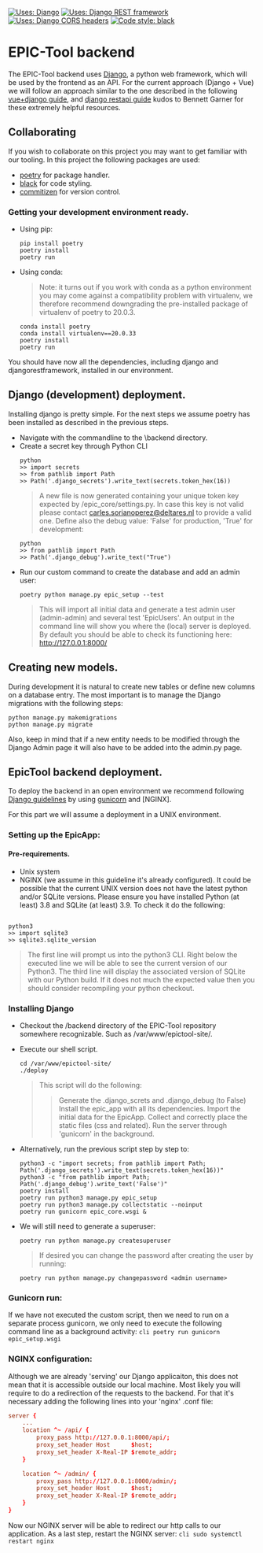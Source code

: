 
<a href="https://github.com/django/django"><img alt="Uses: Django" src="https://img.shields.io/badge/uses-django-000000.svg?style=for-the-badge&color=informational"></a>
<a href="https://github.com/encode/django-rest-framework"><img alt="Uses: Django REST framework" src="https://img.shields.io/badge/uses-django_rest_framework-00000.svg?style=for-the-badge&color=informational"></a>
<a href="https://github.com/adamchainz/django-cors-headers"><img alt="Uses: Django CORS headers" src="https://img.shields.io/badge/uses-django_cors_headers-000000.svg?style=for-the-badge&color=informational"></a>
<a href="https://github.com/psf/black"><img alt="Code style: black" src="https://img.shields.io/badge/code%20style-black-000000.svg?style=for-the-badge"></a>

# EPIC-Tool backend
The EPIC-Tool backend uses [Django](https://www.djangoproject.com/), a python web framework, which will be used by the frontend as an API.
For the current approach (Django + Vue) we will follow an approach similar to the one described in the following [vue+django guide](https://levelup.gitconnected.com/vue-django-getting-started-88d3f4c2ba62), and [django restapi guide](https://medium.com/swlh/build-your-first-rest-api-with-django-rest-framework-e394e39a482c) kudos to Bennett Garner for these extremely helpful resources.

## Collaborating
If you wish to collaborate on this project you may want to get familiar with our tooling. In this project the following packages are used:
* [poetry](https://python-poetry.org/) for package handler.
* [black](https://black.readthedocs.io/en/stable/) for code styling.
* [commitizen](https://commitizen-tools.github.io/commitizen/) for version control.

### Getting your development environment ready.
* Using pip:
    ```
    pip install poetry
    poetry install
    poetry run
    ```
* Using conda:
    > Note: it turns out if you work with conda as a python environment you may come against a compatibility problem with virtualenv, we therefore recommend downgrading the pre-installed package of virtualenv of poetry to 20.0.3.
    ```
    conda install poetry
    conda install virtualenv==20.0.33
    poetry install
    poetry run
    ```

You should have now all the dependencies, including django and djangorestframework, installed in our environment.

## Django (development) deployment.
Installing django is pretty simple. For the next steps we assume poetry has been installed as described in the previous steps.
* Navigate with the commandline to the \backend directory.
* Create a secret key through Python CLI
    ```cli
    python
    >> import secrets
    >> from pathlib import Path
    >> Path('.django_secrets').write_text(secrets.token_hex(16))
    ```
    > A new file is now generated containing your unique token key expected by /epic_core/settings.py. In case this key is not valid please contact carles.sorianoperez@deltares.nl to provide a valid one.
    > Define also the debug value: 'False' for production, 'True' for development:
    ```cli
    python
    >> from pathlib import Path
    >> Path('.django_debug').write_text("True")
    ```
* Run our custom command to create the database and add an admin user:
    ```
    poetry python manage.py epic_setup --test
    ```
    > This will import all initial data and generate a test admin user (admin-admin) and several test 'EpicUsers'.
    > An output in the command line will show you where the (local) server is deployed. By default you should be able to check its functioning here: http://127.0.0.1:8000/ 

## Creating new models.
During development it is natural to create new tables or define new columns on a database entry. The most important is to manage the Django migrations with the following steps:
```cli
python manage.py makemigrations
python manage.py migrate
```
Also, keep in mind that if a new entity needs to be modified through the Django Admin page it will also have to be added into the admin.py page.


## EpicTool backend deployment.
To deploy the backend in an open environment we recommend following [Django guidelines](https://docs.djangoproject.com/en/4.0/howto/deployment/wsgi/gunicorn/) by using [gunicorn](https://docs.gunicorn.org/en/latest/install.html) and [NGINX].

For this part we will assume a deployment in a UNIX environment.

### Setting up the EpicApp:

#### Pre-requirements.
* Unix system
* NGINX (we assume in this guideline it's already configured).
It could be possible that the current UNIX version does not have the latest python and/or SQLite versions. Please ensure you have installed Python (at least) 3.8 and SQLite (at least) 3.9.
To check it do the following:
```cli

python3
>> import sqlite3
>> sqlite3.sqlite_version
```
> The first line will prompt us into the python3 CLI. Right below the executed line we will be able to see the current version of our Python3.
> The third line will display the associated version of SQLite with our Python build.
> If it does not much the expected value then you should consider recompiling your python checkout.

### Installing Django

* Checkout the /backend directory of the EPIC-Tool repository somewhere recognizable. Such as /var/www/epictool-site/.

* Execute our shell script.

    ```cli
    cd /var/www/epictool-site/
    ./deploy
    ```
    > This script will do the following:
    >> Generate the .django_screts and .django_debug (to False)
    >> Install the epic_app with all its dependencies.
    >> Import the initial data for the EpicApp.
    >> Collect and correctly place the static files (css and related).
    >> Run the server through 'gunicorn' in the background.

* Alternatively, run the previous script step by step to:
    ```cli
    python3 -c "import secrets; from pathlib import Path; Path('.django_secrets').write_text(secrets.token_hex(16))"
    python3 -c "from pathlib import Path; Path('.django_debug').write_text('False')"
    poetry install
    poetry run python3 manage.py epic_setup
    poetry run python3 manage.py collectstatic --noinput
    poetry run gunicorn epic_core.wsgi &
    ```

* We will still need to generate a superuser:
    ```
    poetry run python manage.py createsuperuser
    ```
    > If desired you can change the password after creating the user by running: 
    ```
    poetry run python manage.py changepassword <admin username>
    ```
### Gunicorn run:
If we have not executed the custom script, then we need to run on a separate process gunicorn, we only need to execute the following command line as a background activity:
    ```cli
    poetry run gunicorn epic_setup.wsgi
    ```

### NGINX configuration:
Although we are already 'serving' our Django applicaiton, this does not mean that it is accessible outside our local machine.
Most likely you will require to do a redirection of the requests to the backend. For that it's necessary adding the following lines into your 'nginx' .conf file:
```conf
server {
    ...
    location ^~ /api/ {
        proxy_pass http://127.0.0.1:8000/api/;
        proxy_set_header Host      $host;
        proxy_set_header X-Real-IP $remote_addr;
    }

    location ^~ /admin/ {
        proxy_pass http://127.0.0.1:8000/admin/;
        proxy_set_header Host      $host;
        proxy_set_header X-Real-IP $remote_addr;
    }
}
```
Now our NGINX server will be able to redirect our http calls to our application. As a last step, restart the NGINX server:
    ```cli
    sudo systemctl restart nginx
    ```